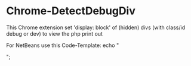 Chrome-DetectDebugDiv
=====================

This Chrome extension set 'display: block' of (hidden) divs (with class/id debug or dev) to view the php print out


For NetBeans use this Code-Template:
echo "<div class='dev' style='display: none;'><pre>",print_r(${cursor}),"</pre></div>";
 
